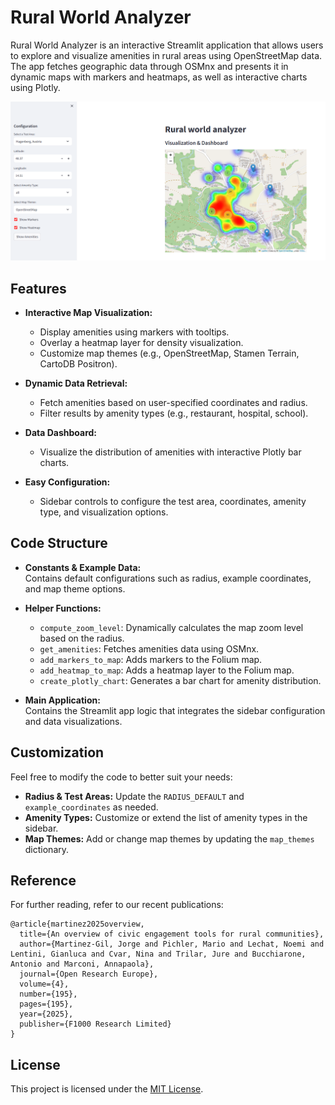 # Rural World Analyzer

Rural World Analyzer is an interactive Streamlit application that allows users to explore and visualize amenities in rural areas using OpenStreetMap data. The app fetches geographic data through OSMnx and presents it in dynamic maps with markers and heatmaps, as well as interactive charts using Plotly.

![Rural World Analyzer](image.png)

## Features

- **Interactive Map Visualization:** 
  - Display amenities using markers with tooltips.
  - Overlay a heatmap layer for density visualization.
  - Customize map themes (e.g., OpenStreetMap, Stamen Terrain, CartoDB Positron).

- **Dynamic Data Retrieval:** 
  - Fetch amenities based on user-specified coordinates and radius.
  - Filter results by amenity types (e.g., restaurant, hospital, school).

- **Data Dashboard:**
  - Visualize the distribution of amenities with interactive Plotly bar charts.

- **Easy Configuration:** 
  - Sidebar controls to configure the test area, coordinates, amenity type, and visualization options.



## Code Structure

- **Constants & Example Data:**  
  Contains default configurations such as radius, example coordinates, and map theme options.

- **Helper Functions:**  
  - `compute_zoom_level`: Dynamically calculates the map zoom level based on the radius.
  - `get_amenities`: Fetches amenities data using OSMnx.
  - `add_markers_to_map`: Adds markers to the Folium map.
  - `add_heatmap_to_map`: Adds a heatmap layer to the Folium map.
  - `create_plotly_chart`: Generates a bar chart for amenity distribution.

- **Main Application:**  
  Contains the Streamlit app logic that integrates the sidebar configuration and data visualizations.

## Customization

Feel free to modify the code to better suit your needs:
- **Radius & Test Areas:** Update the `RADIUS_DEFAULT` and `example_coordinates` as needed.
- **Amenity Types:** Customize or extend the list of amenity types in the sidebar.
- **Map Themes:** Add or change map themes by updating the `map_themes` dictionary.

## Reference

For further reading, refer to our recent publications:

```
@article{martinez2025overview,
  title={An overview of civic engagement tools for rural communities},
  author={Martinez-Gil, Jorge and Pichler, Mario and Lechat, Noemi and Lentini, Gianluca and Cvar, Nina and Trilar, Jure and Bucchiarone, Antonio and Marconi, Annapaola},
  journal={Open Research Europe},
  volume={4},
  number={195},
  pages={195},
  year={2025},
  publisher={F1000 Research Limited}
}
```

## License

This project is licensed under the [MIT License](LICENSE).
